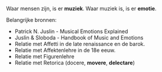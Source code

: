 Waar mensen zijn, is er **muziek**. Waar muziek is, is er **emotie**.

Belangrijke bronnen:
- Patrick N. Juslin - Musical Emotions Explained
- Juslin & Sloboda - Handbook of Music and Emotions
- Relatie met Affetti in de late renaissance en de barok.
- Relatie met Affektenlehre in de 18e eeuw.
- Relatie met Figurenlehre 
- Relatie met Retorica (docere, **movere**, **delectare**)
